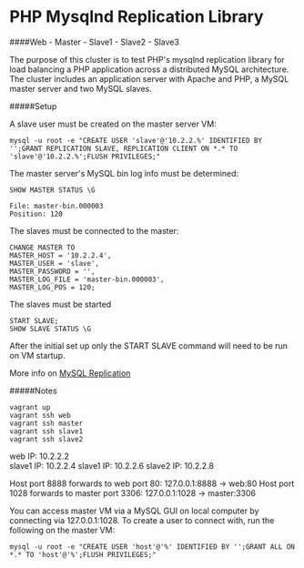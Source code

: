 PHP Mysqlnd Replication Library
===

####Web - Master - Slave1 - Slave2 - Slave3

The purpose of this cluster is to test PHP's mysqlnd replication library for load balancing a PHP application across a distributed MySQL architecture.  The cluster includes an application server with Apache and PHP, a MySQL master server and two MySQL slaves.

#####Setup

A slave user must be created on the master server VM:

```mysql -u root -e "CREATE USER 'slave'@'10.2.2.%' IDENTIFIED BY '';GRANT REPLICATION SLAVE, REPLICATION CLIENT ON *.* TO 'slave'@'10.2.2.%';FLUSH PRIVILEGES;"```

The master server's MySQL bin log info must be determined:
```
SHOW MASTER STATUS \G

File: master-bin.000003
Position: 120
```

The slaves must be connected to the master:
```
CHANGE MASTER TO
MASTER_HOST = '10.2.2.4',
MASTER_USER = 'slave',
MASTER_PASSWORD = '',
MASTER_LOG_FILE = 'master-bin.000003',
MASTER_LOG_POS = 120;
```

The slaves must be started
```
START SLAVE;
SHOW SLAVE STATUS \G
```

After the initial set up only the START SLAVE command will need to be run on VM startup.

More info on <a href="http://jessesnet.com/development-notes/2014/mysql-master-slave-replication/" target="_blank">MySQL Replication</a>

#####Notes

```vagrant up```  
```vagrant ssh web```  
```vagrant ssh master```  
```vagrant ssh slave1```  
```vagrant ssh slave2``` 

web IP: 10.2.2.2  
slave1 IP: 10.2.2.4
slave1 IP: 10.2.2.6
slave2 IP: 10.2.2.8

Host port 8888 forwards to web port 80: 127.0.0.1:8888 -> web:80
Host port 1028 forwards to master port 3306: 127.0.0.1:1028 -> master:3306

You can access master VM via a MySQL GUI on local computer by connecting via 127.0.0.1:1028.  To create a user to connect with, run the following on the master VM:
```
mysql -u root -e "CREATE USER 'host'@'%' IDENTIFIED BY '';GRANT ALL ON *.* TO 'host'@'%';FLUSH PRIVILEGES;"
```

